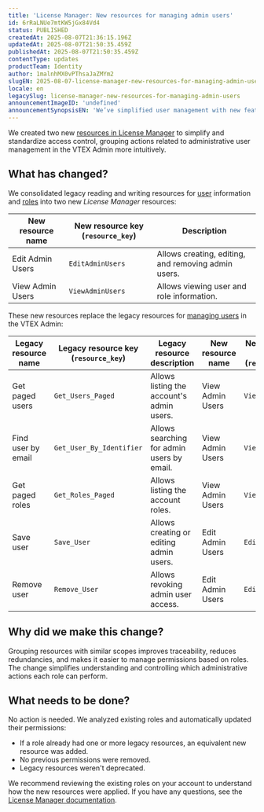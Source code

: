 ```yaml
---
title: 'License Manager: New resources for managing admin users'
id: 6rRaLNUe7mtKW5jGx84Vd4
status: PUBLISHED
createdAt: 2025-08-07T21:36:15.196Z
updatedAt: 2025-08-07T21:50:35.459Z
publishedAt: 2025-08-07T21:50:35.459Z
contentType: updates
productTeam: Identity
author: 1malnhMX0vPThsaJaZMYm2
slugEN: 2025-08-07-license-manager-new-resources-for-managing-admin-users
locale: en
legacySlug: license-manager-new-resources-for-managing-admin-users
announcementImageID: 'undefined'
announcementSynopsisEN: 'We’ve simplified user management with new features in License Manager.'
---
```


We created two new [resources in License Manager](/en/tutorial/license-manager-resources--3q6ztrC8YynQf6rdc6euk3) to simplify and standardize access control, grouping actions related to administrative user management in the VTEX Admin more intuitively.

## What has changed?

We consolidated legacy reading and writing resources for [user](/en/tutorial/managing-users--tutorials_512) information and [roles](/en/tutorial/roles--7HKK5Uau2H6wxE1rH5oRbc) into two new *License Manager* resources:

| New resource name | New resource key (`resource_key`) | Description |
| ----- | ----- | ----- |
| Edit Admin Users | `EditAdminUsers` | Allows creating, editing, and removing admin users. |
| View Admin Users | `ViewAdminUsers` | Allows viewing user and role information. |

These new resources replace the legacy resources for [managing users](/en/tutorial/managing-users--tutorials_512) in the VTEX Admin:

| Legacy resource name | Legacy resource key (`resource_key`) | Legacy resource description | New resource name | New resource key (`resource_key`) |
| ----- | ----- | ----- | ----- | ----- |
| Get paged users | `Get_Users_Paged` | Allows listing the account's admin users. | View Admin Users | `ViewAdminUsers` |
| Find user by email | `Get_User_By_Identifier` | Allows searching for admin users by email. | View Admin Users | `ViewAdminUsers` |
| Get paged roles | `Get_Roles_Paged` | Allows listing the account roles. | View Admin Users | `ViewAdminUsers` |
| Save user | `Save_User` | Allows creating or editing admin users. | Edit Admin Users | `EditAdminUsers` |
| Remove user | `Remove_User` | Allows revoking admin user access. | Edit Admin Users | `EditAdminUsers` |

## Why did we make this change?

Grouping resources with similar scopes improves traceability, reduces redundancies, and makes it easier to manage permissions based on roles. The change simplifies understanding and controlling which administrative actions each role can perform.

## What needs to be done?

No action is needed. We analyzed existing roles and automatically updated their permissions:

- If a role already had one or more legacy resources, an equivalent new resource was added.  
- No previous permissions were removed.  
- Legacy resources weren't deprecated.

We recommend reviewing the existing roles on your account to understand how the new resources were applied. If you have any questions, see the [License Manager documentation](/en/tutorial/license-manager-resources--3q6ztrC8YynQf6rdc6euk3).

